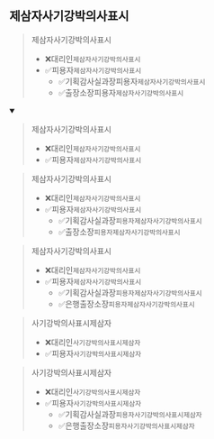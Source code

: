 ## 제삼자사기강박의사표시
> 제삼자사기강박의사표시
> - ❌대리인`제삼자사기강박의사표시`
> - ✅피용자`제삼자사기강박의사표시`
>   - ✅기획감사실과장피용자`제삼자사기강박의사표시`
>   - ✅출장소장피용자`제삼자사기강박의사표시`
<details open>
    <summary></summary>

> 제삼자사기강박의사표시
> - ❌대리인`제삼자사기강박의사표시`
> - ✅피용자`제삼자사기강박의사표시`

> 제삼자사기강박의사표시
> - ❌대리인`제삼자사기강박의사표시`
> - ✅피용자`제삼자사기강박의사표시`
>   - ✅기획감사실과장`피용자제삼자사기강박의사표시`
>   - ✅출장소장`피용자제삼자사기강박의사표시`

> 제삼자사기강박의사표시
> - ❌대리인`제삼자사기강박의사표시`
> - ✅피용자`제삼자사기강박의사표시`
>   - ✅기획감사실과장`피용자제삼자사기강박의사표시`
>   - ✅은행출장소장`피용자제삼자사기강박의사표시`

> 사기강박의사표시제삼자
> - ❌대리인`사기강박의사표시제삼자`
> - ✅피용자`사기강박의사표시제삼자`

> 사기강박의사표시제삼자
> - ❌대리인`사기강박의사표시제삼자`
> - ✅피용자`사기강박의사표시제삼자`
>   - ✅기획감사실과장`피용자사기강박의사표시제삼자`
>   - ✅은행출장소장`피용자사기강박의사표시제삼자`
</details>
